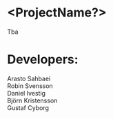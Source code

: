 # <ProjectName?>
Tba
<br />
# Developers:
Arasto Sahbaei <br />
Robin Svensson <br />
Daniel Ivestig <br />
Björn Kristensson <br />
Gustaf Cyborg
